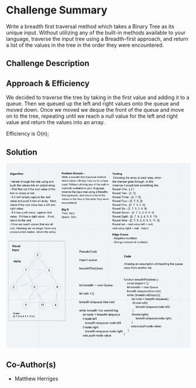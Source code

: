 # Challenge Summary
Write a breadth first traversal method which takes a Binary Tree as its unique input. Without utilizing any of the built-in methods available to your language, traverse the input tree using a Breadth-first approach, and return a list of the values in the tree in the order they were encountered.

## Challenge Description



## Approach & Efficiency
We decided to traverse the tree by taking in the first value and adding it to a queue.  Then we queued up the left and right values onto the queue and moved down.  Once we moved we deque the front of the queue and move on to the tree, repeating until we reach a null value for the left and right value and return the values into an array. 

Efficiency is O(n);

## Solution
![breadth-first](breadth-first.png)


## Co-Author(s)
 - Matthew Herriges